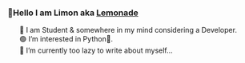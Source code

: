 <h3>👋Hello I am Limon aka <a href="https://github.com/lemonadeforlife">Lemonade</a></h3>
<ul type="None">
<li>🔵 I am Student & somewhere in my mind considering a Developer.</li>
<li>🟢 I’m interested in Python🐍.</li>
<li>🔵 I’m currently too lazy to write about myself...</li>
</ul>
